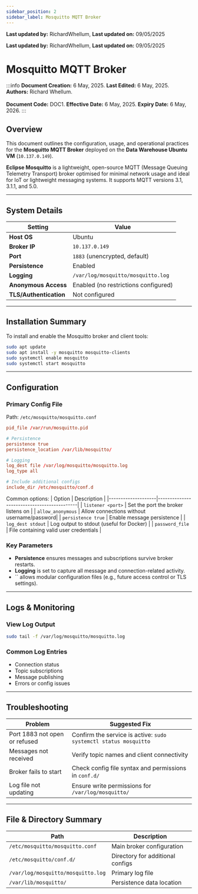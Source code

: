 ```yaml
---
sidebar_position: 2
sidebar_label: Mosquitto MQTT Broker
---
```


**Last updated by:** RichardWhellum, **Last updated on:** 09/05/2025


**Last updated by:** RichardWhellum, **Last updated on:** 09/05/2025


# Mosquitto MQTT Broker

:::info
**Document Creation:** 6 May, 2025. **Last Edited:** 6 May, 2025. **Authors:** Richard Whellum.
<br></br> **Document Code:** DOC1. **Effective Date:** 6 May, 2025. **Expiry Date:** 6 May, 2026.
:::

## Overview

This document outlines the configuration, usage, and operational practices for the **Mosquitto MQTT Broker** deployed on the **Data Warehouse Ubuntu VM** (`10.137.0.149`).

**Eclipse Mosquitto** is a lightweight, open-source MQTT (Message Queuing Telemetry Transport) broker optimised for minimal network usage and ideal for IoT or lightweight messaging systems. It supports MQTT versions 3.1, 3.1.1, and 5.0.

---

## System Details

| Setting                | Value                                |
| ---------------------- | ------------------------------------ |
| **Host OS**            | Ubuntu                               |
| **Broker IP**          | `10.137.0.149`                       |
| **Port**               | `1883` (unencrypted, default)        |
| **Persistence**        | Enabled                              |
| **Logging**            | `/var/log/mosquitto/mosquitto.log`   |
| **Anonymous Access**   | Enabled (no restrictions configured) |
| **TLS/Authentication** | Not configured                       |


---

## Installation Summary

To install and enable the Mosquitto broker and client tools:

```bash
sudo apt update
sudo apt install -y mosquitto mosquitto-clients
sudo systemctl enable mosquitto
sudo systemctl start mosquitto
```

---

## Configuration

### Primary Config File

Path: `/etc/mosquitto/mosquitto.conf`

```conf
pid_file /var/run/mosquitto.pid

# Persistence
persistence true
persistence_location /var/lib/mosquitto/

# Logging
log_dest file /var/log/mosquitto/mosquitto.log
log_type all

# Include additional configs
include_dir /etc/mosquitto/conf.d
```

Common options:
| Option             | Description                                |
|--------------------|--------------------------------------------|
| `listener <port>`  | Set the port the broker listens on         |
| `allow_anonymous`  | Allow connections without username/password|
| `persistence true` | Enable message persistence                 |
| `log_dest stdout`  | Log output to stdout (useful for Docker)   |
| `password_file`    | File containing valid user credentials     |


### Key Parameters

- **Persistence** ensures messages and subscriptions survive broker restarts.
- **Logging** is set to capture all message and connection-related activity.
- `` allows modular configuration files (e.g., future access control or TLS settings).

---


## Logs & Monitoring

### View Log Output

```bash
sudo tail -f /var/log/mosquitto/mosquitto.log
```

### Common Log Entries

- Connection status
- Topic subscriptions
- Message publishing
- Errors or config issues


---

## Troubleshooting

| Problem                       | Suggested Fix                                                    |
| ----------------------------- | ---------------------------------------------------------------- |
| Port 1883 not open or refused | Confirm the service is active: `sudo systemctl status mosquitto` |
| Messages not received         | Verify topic names and client connectivity                       |
| Broker fails to start         | Check config file syntax and permissions in `conf.d/`            |
| Log file not updating         | Ensure write permissions for `/var/log/mosquitto/`               |

---

## File & Directory Summary

| Path                               | Description                      |
| ---------------------------------- | -------------------------------- |
| `/etc/mosquitto/mosquitto.conf`    | Main broker configuration        |
| `/etc/mosquitto/conf.d/`           | Directory for additional configs |
| `/var/log/mosquitto/mosquitto.log` | Primary log file                 |
| `/var/lib/mosquitto/`              | Persistence data location        |
